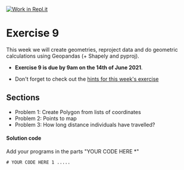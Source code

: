 [![Work in Repl.it](https://classroom.github.com/assets/work-in-replit-14baed9a392b3a25080506f3b7b6d57f295ec2978f6f33ec97e36a161684cbe9.svg)](https://classroom.github.com/online_ide?assignment_repo_id=4876733&assignment_repo_type=AssignmentRepo)
# Exercise 9

This week we will create geometries, reproject data and do geometric calculations using Geopandas (+ Shapely and pyproj).


- **Exercise 9 is due by 9am on the 14th of June 2021**.

- Don't forget to check out the [hints for this week's exercise](https://autogis-site.readthedocs.io/en/latest/lessons/L2/exercise-2.html#hints)

## Sections

 - Problem 1: Create Polygon from lists of coordinates
 - Problem 2: Points to map
 - Problem 3: How long distance individuals have travelled? 
 

#### Solution code 
Add your programs in the parts "YOUR CODE HERE *" 

```
# YOUR CODE HERE 1 .....
```


 
 
 
  

